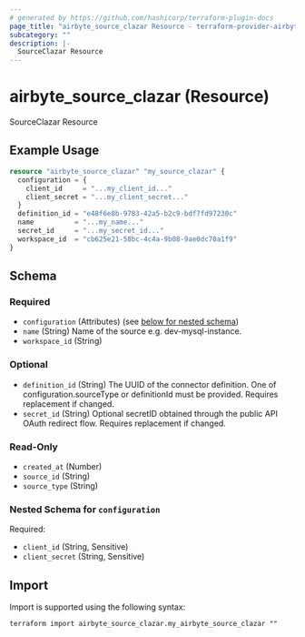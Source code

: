 ```yaml
---
# generated by https://github.com/hashicorp/terraform-plugin-docs
page_title: "airbyte_source_clazar Resource - terraform-provider-airbyte"
subcategory: ""
description: |-
  SourceClazar Resource
---
```


# airbyte_source_clazar (Resource)

SourceClazar Resource

## Example Usage

```terraform
resource "airbyte_source_clazar" "my_source_clazar" {
  configuration = {
    client_id     = "...my_client_id..."
    client_secret = "...my_client_secret..."
  }
  definition_id = "e48f6e8b-9783-42a5-b2c9-bdf7fd97230c"
  name          = "...my_name..."
  secret_id     = "...my_secret_id..."
  workspace_id  = "cb625e21-58bc-4c4a-9b08-9ae0dc70a1f9"
}
```

<!-- schema generated by tfplugindocs -->
## Schema

### Required

- `configuration` (Attributes) (see [below for nested schema](#nestedatt--configuration))
- `name` (String) Name of the source e.g. dev-mysql-instance.
- `workspace_id` (String)

### Optional

- `definition_id` (String) The UUID of the connector definition. One of configuration.sourceType or definitionId must be provided. Requires replacement if changed.
- `secret_id` (String) Optional secretID obtained through the public API OAuth redirect flow. Requires replacement if changed.

### Read-Only

- `created_at` (Number)
- `source_id` (String)
- `source_type` (String)

<a id="nestedatt--configuration"></a>
### Nested Schema for `configuration`

Required:

- `client_id` (String, Sensitive)
- `client_secret` (String, Sensitive)

## Import

Import is supported using the following syntax:

```shell
terraform import airbyte_source_clazar.my_airbyte_source_clazar ""
```
